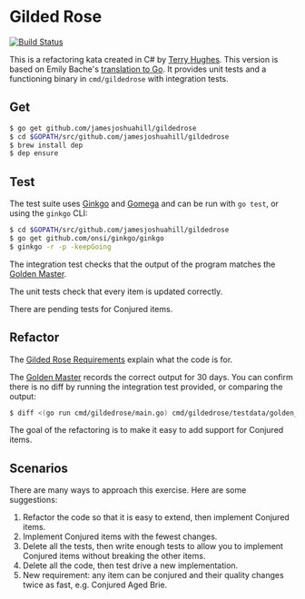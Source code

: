 # Gilded Rose

[![Build Status](https://travis-ci.org/jamesjoshuahill/gildedrose.svg?branch=master)](https://travis-ci.org/jamesjoshuahill/gildedrose)

This is a refactoring kata created in C# by [Terry Hughes](http://twitter.com/TerryHughes). This version is based on
Emily Bache's [translation to Go](https://github.com/emilybache/GildedRose-Refactoring-Kata/tree/master/go). It provides unit tests
and a functioning binary in `cmd/gildedrose` with integration tests.

## Get

```bash
$ go get github.com/jamesjoshuahill/gildedrose
$ cd $GOPATH/src/github.com/jamesjoshuahill/gildedrose
$ brew install dep
$ dep ensure
```

## Test

The test suite uses [Ginkgo](https://onsi.github.io/ginkgo/) and [Gomega](https://onsi.github.io/gomega/) and can be run with `go test`, or using the `ginkgo` CLI:

```bash
$ cd $GOPATH/src/github.com/jamesjoshuahill/gildedrose
$ go get github.com/onsi/ginkgo/ginkgo
$ ginkgo -r -p -keepGoing
```

The integration test checks that the output of the program matches the [Golden Master](https://github.com/jamesjoshuahill/gildedrose/blob/master/cmd/gildedrose/testdata/golden_master.txt).

The unit tests check that every item is updated correctly.

There are pending tests for Conjured items.

## Refactor

The [Gilded Rose Requirements](https://github.com/jamesjoshuahill/gildedrose/blob/master/REQUIREMENTS.md) explain what
the code is for.

The [Golden Master](https://github.com/jamesjoshuahill/gildedrose/blob/master/cmd/gildedrose/testdata/golden_master.txt) records the correct
output for 30 days. You can confirm there is no diff by running the integration test provided, or comparing the output:

```bash
$ diff <(go run cmd/gildedrose/main.go) cmd/gildedrose/testdata/golden_master.txt
```

The goal of the refactoring is to make it easy to add support for Conjured items.

## Scenarios

There are many ways to approach this exercise. Here are some suggestions:

1. Refactor the code so that it is easy to extend, then implement Conjured items.
1. Implement Conjured items with the fewest changes.
1. Delete all the tests, then write enough tests to allow you to implement Conjured items without breaking the other items.
1. Delete all the code, then test drive a new implementation.
1. New requirement: any item can be conjured and their quality changes twice as fast, e.g. Conjured Aged Brie.
